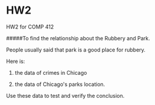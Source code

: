 # HW2
HW2 for COMP 412


#####To find the relationship about the Rubbery and Park.


People usually said that park is a good place for rubbery. 


Here is:

1. the data of crimes in Chicago

2. the data of Chicago's parks location.


Use these data to test and verify the conclusion.


